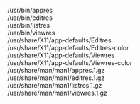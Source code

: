 /usr/bin/appres  
/usr/bin/editres  
/usr/bin/listres  
/usr/bin/viewres  
/usr/share/X11/app-defaults/Editres  
/usr/share/X11/app-defaults/Editres-color  
/usr/share/X11/app-defaults/Viewres  
/usr/share/X11/app-defaults/Viewres-color  
/usr/share/man/man1/appres.1.gz  
/usr/share/man/man1/editres.1.gz  
/usr/share/man/man1/listres.1.gz  
/usr/share/man/man1/viewres.1.gz  
